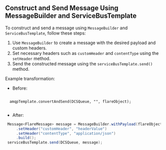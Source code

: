 ## Construct and Send Message Using MessageBuilder and ServiceBusTemplate

To construct and send a message using `MessageBuilder` and `ServiceBusTemplate`, follow these steps:

1. Use `MessageBuilder` to create a message with the desired payload and custom headers.
2. Set necessary headers such as `customHeader` and `contentType` using the `setHeader` method.
3. Send the constructed message using the `serviceBusTemplate.send()` method.

Example transformation:
- Before:
 
```

  amqpTemplate.convertAndSend(DCSQueue, "", flareObject);
  

```

- After:
 ```csharp
  Message<FlareMessage> message = MessageBuilder.withPayload(flareObject)
      .setHeader("customHeader", "headerValue")
      .setHeader("contentType", "application/json")
      .build();
  serviceBusTemplate.send(DCSQueue, message);
  
```